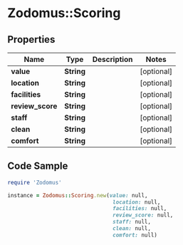 # Zodomus::Scoring

## Properties

Name | Type | Description | Notes
------------ | ------------- | ------------- | -------------
**value** | **String** |  | [optional] 
**location** | **String** |  | [optional] 
**facilities** | **String** |  | [optional] 
**review_score** | **String** |  | [optional] 
**staff** | **String** |  | [optional] 
**clean** | **String** |  | [optional] 
**comfort** | **String** |  | [optional] 

## Code Sample

```ruby
require 'Zodomus'

instance = Zodomus::Scoring.new(value: null,
                                 location: null,
                                 facilities: null,
                                 review_score: null,
                                 staff: null,
                                 clean: null,
                                 comfort: null)
```


